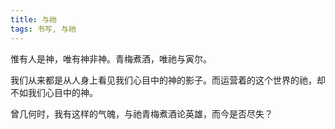 ```yaml
---
title: 与祂
tags: 书写, 与祂
---
```



惟有人是神，唯有神非神。青梅煮酒，唯祂与寅尔。

我们从来都是从人身上看见我们心目中的神的影子。而运营着的这个世界的祂，却不如我们心目中的神。

曾几何时，我有这样的气魄，与祂青梅煮酒论英雄，而今是否尽失？

